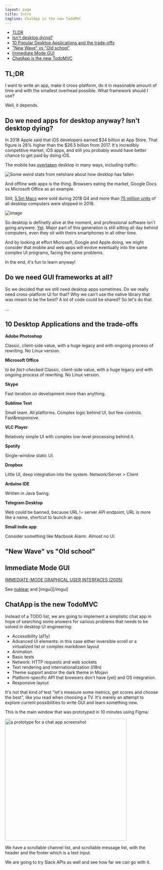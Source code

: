 ```yaml
---
layout: page
title: Intro
tagline: ChatApp is the new TodoMVC
---
```


- [TLDR](#tldr)
- [Isn't desktop dying?](#isnt-desktop-dying)
- [10 Popular Desktop Applications and the trade-offs](#10-popular-desktop-applications-and-the-trade-offs)
- ["New Wave" vs "Old school"](#new-wave-vs-old-school)
- [Immediate Mode GUI](#immediate-mode-gui)
- [ChatApp is the new TodoMVC](#chatapp-is-the-new-todomvc)

## TL;DR

I want to write an app, make it cross-platform,
do it in reasonable amount of time and with the smallest overhead possible.
What framework should I use?

Well, it depends.

## Do we need apps for desktop anyway? Isn't desktop dying?

In 2018 Apple said that iOS developers earned $34 billion at App Store. 
That figure is 28% higher than the $26.5 billion from 2017.
It's incredibly competitive market, iOS apps, and still you probably would have better chance to get paid by doing iOS.

The mobile has [overtaken](https://netmarketshare.com/device-market-share?options=%7B%22dateLabel%22%3A%22Custom%22%2C%22attributes%22%3A%22share%22%2C%22group%22%3A%22deviceType%22%2C%22sort%22%3A%7B%22share%22%3A-1%7D%2C%22id%22%3A%22deviceTypes%22%2C%22dateInterval%22%3A%22Monthly%22%2C%22filter%22%3A%7B%7D%2C%22dateStart%22%3A%222017-03%22%2C%22dateEnd%22%3A%222019-01%22%2C%22plotKeys%22%3A%5B%7B%22deviceType%22%3A%22Mobile%22%7D%2C%7B%22deviceType%22%3A%22Desktop%2Flaptop%22%7D%5D%2C%22segments%22%3A%22-1000%22%7D) desktop in many ways, including traffic:

![Some weird stats from netshare about how desktop has fallen](https://user-images.githubusercontent.com/1004115/52165689-fed96500-2714-11e9-86af-9446c9337879.png)

And offline web apps is the thing. Browsers eating the market, Google Docs vs Microsoft Office as an example.

Still, [5.5m Macs](https://9to5mac.com/2018/11/01/apple-earnings-fy18-q4/) were sold during 2018 Q4 and more than [75 million units](https://www.statista.com/statistics/263393/global-pc-shipments-since-1st-quarter-2009-by-vendor/) of all desktop computers were shipped in 2018.

![image](https://user-images.githubusercontent.com/1004115/52165775-f2094100-2715-11e9-9080-a0840c3930d9.png)

So desktop is definetly alive at the moment, and professional software isn't going anywere. [Yet](https://www.theverge.com/2018/10/15/17969754/adobe-photoshop-apple-ipad-creative-cloud).
Major part of this generation is still sitting all day behind computers, even they sit with theirs smartphones in all other time.

And by looking at effort Microsoft, Google and Apple doing, we might consider that mobile and web apps will evolve eventually into the same complex UI programs, facing the same problems.

In the end, it's fun to learn anyway!

## Do we need GUI frameworks at all?

So we decided that we still need desktop apps sometimes. Do we really need cross-platform UI for that?
Why we can't use the native library that was meant to be the best?
A lot of code could be shared? So let's do that.

...

## 10 Desktop Applications and the trade-offs

**Adobe Photoshop**

Classic, client-side value, with a huge legacy and with ongoing process of rewriting. No Linux version.

**Microsoft Office**

_to be fact-checked_ Classic, client-side value, with a huge legacy and with ongoing process of rewriting. No Linux version.

**Skype**

Fast iteration on development more than anything.

**Sublime Text**

Small team. All platforms. Complex logic behind UI, but few controls. Fast&responsive.

**VLC Player**

Relatively simple UI with complex low-level processing behind it.

**Spotify**

Single-window static UI.

**Dropbox**

Little UI, deep integration into the system. Network/Server > Client

**Arduino IDE**

Written in Java Swing.

**Telegram Desktop**

Web could be banned, because URL != server API endpoint, URL is more like a name, shortcut to launch an app.

**Small indie app**

Consider something like Macbook Alarm. Almost no UI.

## "New Wave" vs "Old school"

## Immediate Mode GUI

[IMMEDIATE-MODE GRAPHICAL USER INTERFACES (2005)](https://caseymuratori.com/blog_0001)

See [nuklear](/nuklear) and [imgui][/imgui]

## ChatApp is the new TodoMVC

Instead of a TODO list, we are going to implement a simplistic chat app in hope of searching some answers for various problems that needs to be solved in desktop UI engineering:

- Accessibility (a11y)
- Advanced UI elements: in this case either inversible scroll or a virtualized list or complex markdown layout
- Animation
- Basic tests
- Network: HTTP requests and web sockets
- Text rendering and internationalization (i18n)
- Theme support and/or the dark theme in Mojavi
- Platform-specific API that browsers don't have (yet) and OS integration.
- Responsive layout

It's not that kind of test "let's measure some metrics, get scores and choose the best", like you read when choosing a TV. It's merely an attempt
to explore current possibilities to write GUI and learn something new.

This is the main window that was prototyped in 10 minutes using Figma:

<img src="https://user-images.githubusercontent.com/1004115/50629735-e37d0d80-0f4e-11e9-9c2e-3081e943879e.png" alt="a prototype for a chat app screenshot" width="400"  />

We have a scrollable channel list, and scrollable message list, with the header and the footer which is a text input.

We are going to try Slack APIs as well and see how far we can go with it.
